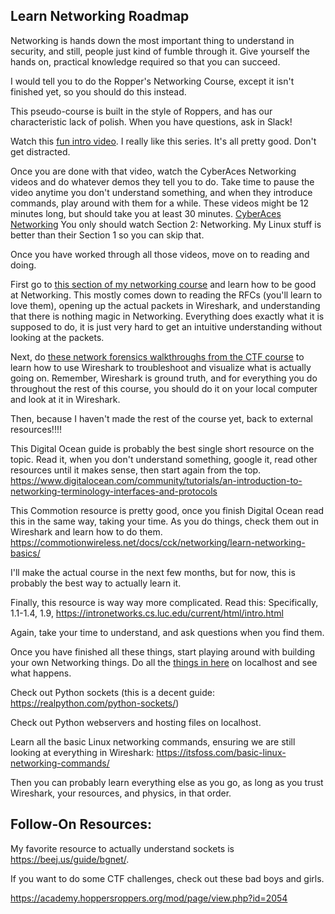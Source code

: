 ## Learn Networking Roadmap

Networking is hands down the most important thing to understand in security, and still, people just kind of fumble through it. Give yourself the hands on, practical knowledge required so that you can succeed. 

I would tell you to do the Ropper's Networking Course, except it isn't finished yet, so you should do this instead.

This pseudo-course is built in the style of Roppers, and has our characteristic lack of polish. When you have questions, ask in Slack!

Watch this [fun intro video](https://www.youtube.com/watch?v=3QhU9jd03a0&list=PL8dPuuaLjXtNlUrzyH5r6jN9ulIgZBpdo&index=29). I really like this series. It's all pretty good. Don't get distracted. 

Once you are done with that video, watch the CyberAces Networking videos and do whatever demos they tell you to do. Take time to pause the video anytime you don't understand something, and when they introduce commands, play around with them for a while. These videos might be 12 minutes long, but should take you at least 30 minutes. [CyberAces Networking](https://tutorials.cyberaces.org/tutorials.html) You only should watch Section 2: Networking. My Linux stuff is better than their Section 1 so you can skip that. 

Once you have worked through all those videos, move on to reading and doing. 

First go to [this section of my networking course](https://academy.hoppersroppers.org/course/view.php?id=20#section-3) and learn how to be good at Networking.  This mostly comes down to reading the RFCs (you'll learn to love them), opening up the actual packets in Wireshark, and understanding that there is nothing magic in Networking. Everything does exactly what it is supposed to do, it is just very hard to get an intuitive understanding without looking at the packets. 

Next, do [these network forensics walkthroughs from the CTF course](https://academy.hoppersroppers.org/course/view.php?id=7#section-6) to learn how to use Wireshark to troubleshoot and visualize what is actually going on. Remember, Wireshark is ground truth, and for everything you do throughout the rest of this course, you should do it on your local computer and look at it in Wireshark.

Then, because I haven't made the rest of the course yet, back to external resources!!!!  

This Digital Ocean guide is probably the best single short resource on the topic. Read it, when you don't understand something, google it, read other resources until it makes sense, then start again from the top. <https://www.digitalocean.com/community/tutorials/an-introduction-to-networking-terminology-interfaces-and-protocols>

This Commotion resource is pretty good, once you finish Digital Ocean read this in the same way, taking your time. As you do things, check them out in Wireshark and learn how to do them.  <https://commotionwireless.net/docs/cck/networking/learn-networking-basics/>

I'll make the actual course in the next few months, but for now, this is probably the best way to actually learn it. 

Finally, this resource is way way more complicated. Read this: Specifically, 1.1-1.4, 1.9, <https://intronetworks.cs.luc.edu/current/html/intro.html>

Again, take your time to understand, and ask questions when you find them. 

Once you have finished all these things, start playing around with building your own Networking things. Do all the [things in here](https://academy.hoppersroppers.org/mod/assign/view.php?id=971) on localhost and see what happens. 

Check out Python sockets (this is a decent guide: https://realpython.com/python-sockets/) 

Check out Python webservers and hosting files on localhost. 

Learn all the basic Linux networking commands, ensuring we are still looking at everything in Wireshark: <https://itsfoss.com/basic-linux-networking-commands/>

Then you can probably learn everything else as you go, as long as you trust Wireshark, your resources, and physics, in that order. 

## Follow-On Resources:

My favorite resource to actually understand sockets is <https://beej.us/guide/bgnet/>. 

If you want to do some CTF challenges, check out these bad boys and girls.

<https://academy.hoppersroppers.org/mod/page/view.php?id=2054>








